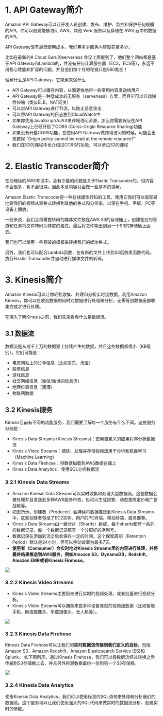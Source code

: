 # 1. API Gateway简介
Amazon API Gateway可以让开发人员创建、发布、维护、监控和保护任何规模的API。你可以创建能够访问 AWS、其他 Web 服务以及存储在 AWS 云中的数据的API。

API Gateway没有最低使用成本，我们用多少服务内容就花费多少。

比如在最新的A Cloud Guru的serverless 会议上面提到了，他们整个网站都是基于API Gateway和Lambda的，并没有任何计算服务器（EC2，ECS等），永远不用担心性能和扩容的问题。并且他们每个月的花销只是580美金！

理解什么是API Gateway，它能用来做什么
- API Gateway可以缓存内容，从而更快地将一些常用内容发送给用户
- API Gateway是一种低成本的无服务（serverless）方案，而且它可以自动弹性伸缩（类似ELB，NAT网关）
- 可以对API Gateway进行节流，以防止恶意攻击
- 可以将API Gateway的日志放到CloudWatch中
- 如果你使用JavaScript/AJAX来跨域访问资源，那么你需要保证在API Gateway上已经开启了CORS (Corss-Origin Resource Sharing)功能
- 如果没有开启CORS功能，在使用API Gateway做跨域访问的时候，可能会出现错误 “Origin policy cannot be read at the remote resource?”
- 我们在S3的课程中也介绍过CORS的功能，可以参见S3的课程

# 2. Elastic Transcoder简介
在助理级的AWS考试中，会有少量的问题是关于Elastic Transcoder的，但内容不会很多，也不会很深。因此本章内容只会做一些基本的讲解。

Amazon Elastic Transcoder是一种在线媒体转码的工具，使用它我们可以很容易地将我们的视频从源格式转换到其他的格式和分辨率，以便在手机、平板、PC等设备上播放。

一般来说，我们会将需要转码的媒体文件放在AWS S3的存储桶上，创建相应的管道和任务将文件转码为特定的格式，最后将文件输出到另一个S3的存储桶上面去。

我们也可以使用一些预设的模板来转换我们的媒体格式。

另外，我们也可以配合Lambda函数，在有新的文件上传到S3后触发函数代码，执行Elastic Transcoder并自动进行媒体文件的转码。

# 3. Kinesis简介
Amazon Kinesis可以让你轻松收集、处理和分析实时流数据。利用Amazon Kinesis，你可以在收到数据的同时对数据进行处理和分析，无需等到数据全部收集完成才进行处理。

在深入了解Kinesis之前，我们先来看看什么是数据流。

## 3.1 数据流
数据流是从成千上万的数据源上持续产生的数据，并且这些数据都很小（KB级别），它们可能是：
- 电商网站上的订单信息（比如京东，淘宝）
- 股票信息
- 游戏信息
- 社交网络信息（微信/微博的信息流）
- 地理位置信息（滴滴）
- 物联网数据
## 3.2 Kinesis服务
Kinesis目前有不同的功能服务，我们需要了解每一个服务有什么不同。这些服务分别是：

- Kinesis Data Streams (Kinesis Streams)：使用自定义的应用程序分析数据流
- Kinesis Video Streams：捕获、处理并存储视频流用于分析和机器学习（Machine Learning）
- Kinesis Data Firehose：将数据加载到AWS数据存储上
- Kinesis Data Analytics：使用SQL分析数据流
### 3.2.1 Kinesis Data Streams
- Amazon Kinesis Data Streams可以实时收集和处理大型数据流，这些数据会被处理并且发送到多种AWS服务中去，也可以生成报警、动态更改定价和广告战略等。
- 如图所示，创建者（Producer）会持续将数据推送到Kinesis Data Streams中，这些创建者包括了EC2实例、用户的PC终端、移动终端，服务器等。
- Kinesis Data Streams由一组分片（Shards）组成，每个shards都有一系列的数据记录，每一个数据记录都有一个分配好的序列号。
- 数据记录在添加到流之后会保存一定的时间，这个保留周期（Retention Period）默认是24小时，但可以手动设置为最多7天。
- **使用者（Comsumer）会实时地对Kinesis Streams里的内容进行处理，并将最终结果推送到AWS服务，例如Amazon S3，DynamoDB，Redshift，Amazon EMR或者Kinesis Firehose。**

![](https://cdnstatic.iteablue.com/iteablue-production-data/wp-content/uploads/2018/08/aws-kinesisdata-streams.png)

### 3.2.2 Kinesis Video Streams
- Kinesis Video Streams主要用来进行实时的视频处理，或者批量进行视频分析。
- Kinesis Video Streams可以捕获来自多种设备类型的视频流数据（比如智能手机、网络摄像头、车载摄像头、无人机等）。

![](https://cdnstatic.iteablue.com/iteablue-production-data/wp-content/uploads/2018/08/aws-kinesis-video-streams.png)


### 3.2.3 Kinesis Data Firehose
Kinesis Data Firehose可以让我们的**实时数据流传输到我们定义的目标**，包括Amazon S3，Amazon Redshift，Amazon Elasticsearch Service (ES)和Splunk。
如下图所示，通过Kinesis Firehose，我们可以将数据流经过转换之后传输到S3存储桶上去，并且另外将源数据备份一份到另一个S3存储桶。

![](https://cdnstatic.iteablue.com/iteablue-production-data/wp-content/uploads/2018/08/fh-flow-s3.png)

### 3.2.4 Kinesis Data Analytics
使用Kinesis Data Analytics，我们可以使用标准的SQL语句来处理和分析我们的数据流。这个服务可以让我们使用强大的SQL代码来做实时的数据流分析、创建实时的参数。

